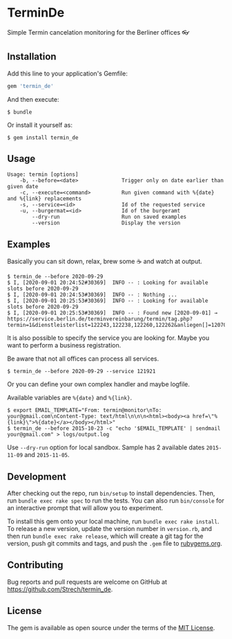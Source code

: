 # TerminDe

Simple Termin cancelation monitoring for the Berliner offices :eyeglasses:

## Installation

Add this line to your application's Gemfile:

```ruby
gem 'termin_de'
```

And then execute:

    $ bundle

Or install it yourself as:

    $ gem install termin_de

## Usage

```
Usage: termin [options]
    -b, --before=<date>              Trigger only on date earlier than given date
    -c, --execute=<command>          Run given command with %{date} and %{link} replacements
    -s, --service=<id>               Id of the requested service
    -u, --burgermat=<id>             Id of the burgeramt
        --dry-run                    Run on saved examples
        --version                    Display the version
```

## Examples

Basically you can sit down, relax, brew some :coffee: and watch at output.

    $ termin_de --before 2020-09-29
    $ I, [2020-09-01 20:24:52#30369]  INFO -- : Looking for available slots before 2020-09-29
    $ I, [2020-09-01 20:24:53#30369]  INFO -- : Nothing ...
    $ I, [2020-09-01 20:25:53#30369]  INFO -- : Looking for available slots before 2020-09-29
    $ I, [2020-09-01 20:25:53#30369]  INFO -- : Found new [2020-09-01] → https://service.berlin.de/terminvereinbarung/termin/tag.php?termin=1&dienstleisterlist=122243,122238,122260,122262&anliegen[]=120703&herkunft=http%3A%2F%2Fservice.berlin.de%2Fdienstleistung%2F120703%2F

It is also possible to specify the service you are looking for. Maybe you want to perform a business registration.

Be aware that not all offices can process all services.

    $ termin_de --before 2020-09-29 --service 121921

Or you can define your own complex handler and maybe logfile.

Available variables are `%{date}` and `%{link}`.

    $ export EMAIL_TEMPLATE="From: termin@monitor\nTo: your@gmail.com\nContent-Type: text/html\n\n\n<html><body><a href=\"%{link}\">%{date}</a></body></html>"
    $ termin_de --before 2015-10-23 -c "echo '$EMAIL_TEMPLATE' | sendmail your@gmail.com" > logs/output.log

Use `--dry-run` option for local sandbox. Sample has 2 available dates `2015-11-09` and `2015-11-05`.

## Development

After checking out the repo, run `bin/setup` to install dependencies. Then, run `bundle exec rake spec` to run the tests. You can also run `bin/console` for an interactive prompt that will allow you to experiment.

To install this gem onto your local machine, run `bundle exec rake install`. To release a new version, update the version number in `version.rb`, and then run `bundle exec rake release`, which will create a git tag for the version, push git commits and tags, and push the `.gem` file to [rubygems.org](https://rubygems.org).

## Contributing

Bug reports and pull requests are welcome on GitHub at https://github.com/Strech/termin_de.

## License

The gem is available as open source under the terms of the [MIT License](http://opensource.org/licenses/MIT).

